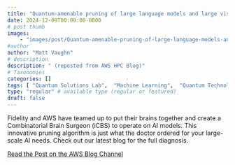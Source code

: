 ```yaml
---
title: "Quantum-amenable pruning of large language models and large vision models using block coordinate descent"
date: 2024-12-09T00:00:00-0800
# post thumb
images:
    - "images/post/Quantum-amenable-pruning-of-large-language-models-and-large-vision-models-using-block-coordinate-descent-1120x630.png"
#author
author: "Matt Vaughn"
# description
description: " (reposted from AWS HPC Blog)"
# Taxonomies
categories: []
tags: [ "Quantum Solutions Lab",  "Machine Learning",  "Quantum Technologies",  "Modeling",  "Artificial Intelligence",  "hpcblog", ]
type: "regular" # available type (regular or featured)
draft: false
---
```


Fidelity and AWS have teamed up to put their brains together and create a Combinatorial Brain Surgeon (iCBS) to operate on AI models. This innovative pruning algorithm is just what the doctor ordered for your large-scale AI needs. Check out our latest blog for the full diagnosis.

<a href="https://aws.amazon.com/blogs/quantum-computing/quantum-amenable-pruning-of-large-language-models-and-large-vision-models-using-block-coordinate-descent/" class="btn btn-primary btn-lg active" role="button" aria-pressed="true" style="margin-top: 8px;">Read the Post on the AWS Blog Channel</a>